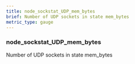 ```yaml
---
title: node_sockstat_UDP_mem_bytes
brief: Number of UDP sockets in state mem_bytes
metric_type: gauge
---
```

### node_sockstat_UDP_mem_bytes

Number of UDP sockets in state mem_bytes